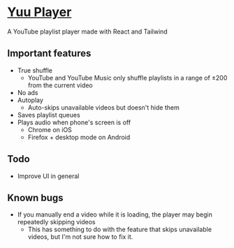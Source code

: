 # [Yuu Player](https://yuu.pages.dev/)
A YouTube playlist player made with React and Tailwind

## Important features
- True shuffle
  - YouTube and YouTube Music only shuffle playlists in a range of ±200 from the current video
- No ads
- Autoplay
  - Auto-skips unavailable videos but doesn't hide them
- Saves playlist queues
- Plays audio when phone's screen is off
  - Chrome on iOS
  - Firefox + desktop mode on Android

## Todo
- Improve UI in general

## Known bugs
- If you manually end a video while it is loading, the player may begin repeatedly skipping videos
  - This has something to do with the feature that skips unavailable videos, but I'm not sure how to fix it.

